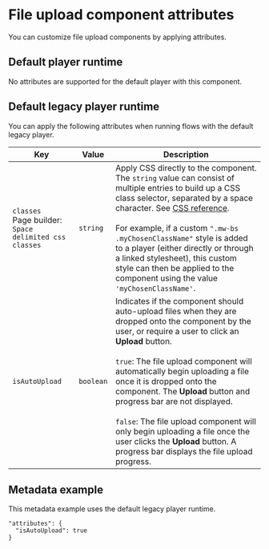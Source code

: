 # File upload component attributes

<head>
  <meta name="guidename" content="Flow"/>
  <meta name="context" content="GUID-29a96f68-914b-45fd-8e90-a89083e42522"/>
</head>


You can customize file upload components by applying attributes.

## Default player runtime

No attributes are supported for the default player with this component.

## Default legacy player runtime

You can apply the following attributes when running flows with the default legacy player.

| Key            | Value     | Description |
|----------------|-----------|-------------|
|`classes`<br/>Page builder: `Space delimited css classes` | `string`   | Apply CSS directly to the component. The `string` value can consist of multiple entries to build up a CSS class selector, separated by a space character.  See [CSS reference](r-flo-CSS_Reference_d32122b8-0f11-47be-91c6-6986575f933e.md). <br/><br/>For example, if a custom `".mw-bs .myChosenClassName"` style is added to a player (either directly or through a linked stylesheet), this custom style can then be applied to the component using the value `'myChosenClassName'`. |
|`isAutoUpload`| `boolean` | Indicates if the component should auto-upload files when they are dropped onto the component by the user, or require a user to click an **Upload** button. <br/><br/> `true`: The file upload component will automatically begin uploading a file once it is dropped onto the component. The **Upload** button and progress bar are not displayed.<br/><br/>`false`: The file upload component will only begin uploading a file once the user clicks the **Upload** button. A progress bar displays the file upload progress. |

## Metadata example

This metadata example uses the default legacy player runtime.

```
"attributes": {
  "isAutoUpload": true
}
```